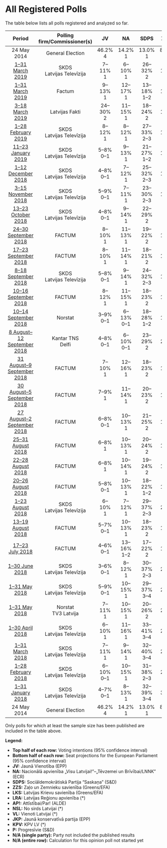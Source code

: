 # All Registered Polls

The table below lists all polls registered and analyzed so far.

| Period     | Polling firm/Commissioner(s) | JV | NA | SDPS | ZZS | LKS | LRA | AP! | NSL | VL | JKP | KPV | P |
|:----------:|:----------------------------:|:--:|:--:|:--:|:--:|:--:|:--:|:--:|:--:|:--:|:--:|:--:|:--:|
| 24 May 2014 | General Election | 46.2% <br> 4 | 14.2% <br> 1 | 13.0% <br> 1 | 8.3% <br> 1 | 6.4% <br> 1 | 2.5% <br> 0 | 2.1% <br> 0 | 0.0% <br> 0 | 0.0% <br> 0 | 0.0% <br> 0 | 0.0% <br> 0 | 0.0% <br> 0 |
| [1–31 March 2019](2019-03-31-SKDS.html) | SKDS <br> Latvijas Televīzija | 7–11% <br> 1 | 6–10% <br> 1 | 26–32% <br> 2 | 11–15% <br> 1 | 2–4% <br> 0 | 4–7% <br> 0–1 | 8–12% <br> 1 | N/A <br> N/A | N/A <br> N/A | 11–15% <br> 1 | 5–9% <br> 0–1 | 3–6% <br> 0 |
| [1–31 March 2019](2019-03-31-Factum.html) | Factum | 9–13% <br> 1 | 12–17% <br> 1 | 13–18% <br> 1–2 | 8–12% <br> 1 | 4–7% <br> 0–1 | 5–8% <br> 0–1 | 9–13% <br> 1 | N/A <br> N/A | N/A <br> N/A | 11–16% <br> 1–2 | 3–6% <br> 0 | 5–8% <br> 0–1 |
| [3–18 March 2019](2019-03-18-LatvijasFakti.html) | Latvijas Fakti | 24–30% <br> 2 | 11–15% <br> 1 | 18–24% <br> 2 | 13–17% <br> 1 | 4–7% <br> 0–1 | 4–7% <br> 0–1 | 8–12% <br> 1 | N/A <br> N/A | N/A <br> N/A | 4–7% <br> 0–1 | N/A <br> N/A | N/A <br> N/A |
| [1–28 February 2019](2019-02-28-SKDS.html) | SKDS <br> Latvijas Televīzija | 8–12% <br> 1 | 8–12% <br> 1 | 27–33% <br> 2–3 | 7–11% <br> 1 | 2–4% <br> 0 | 3–6% <br> 0 | 7–11% <br> 1 | N/A <br> N/A | N/A <br> N/A | 13–18% <br> 1 | 5–8% <br> 0–1 | 3–6% <br> 0 |
| [11–23 January 2019](2019-01-23-SKDS.html) | SKDS <br> Latvijas Televīzija | 5–8% <br> 0–1 | 9–13% <br> 1 | 21–27% <br> 1–2 | 9–13% <br> 1 | N/A <br> N/A | N/A <br> N/A | 7–11% <br> 1 | N/A <br> N/A | N/A <br> N/A | 15–20% <br> 1 | 8–12% <br> 1 | N/A <br> N/A |
| [1–12 December 2018](2018-12-12-SKDS.html) | SKDS <br> Latvijas Televīzija | 4–8% <br> 0–1 | 7–12% <br> 1 | 25–32% <br> 2–3 | 7–12% <br> 1 | 2–5% <br> 0 | 3–6% <br> 0 | 7–11% <br> 1 | N/A <br> N/A | N/A <br> N/A | 10–15% <br> 1 | 12–18% <br> 1 | 2–5% <br> 0 |
| [3–15 November 2018](2018-11-15-SKDS.html) | SKDS <br> Latvijas Televīzija | 5–9% <br> 0–1 | 7–11% <br> 1 | 23–30% <br> 2–3 | 7–12% <br> 1 | 1–4% <br> 0 | 3–6% <br> 0 | 8–13% <br> 1 | N/A <br> N/A | N/A <br> N/A | 12–18% <br> 1 | 12–18% <br> 1 | 2–4% <br> 0 |
| [13–23 October 2018](2018-10-23-SKDS.html) | SKDS <br> Latvijas Televīzija | 4–8% <br> 0–1 | 9–14% <br> 1 | 22–29% <br> 2 | 6–9% <br> 0–1 | 1–3% <br> 0 | 4–8% <br> 0–1 | 10–14% <br> 1 | N/A <br> N/A | N/A <br> N/A | 11–16% <br> 1 | 13–18% <br> 1 | 1–4% <br> 0 |
| [24–30 September 2018](2018-09-30-FACTUM.html) | FACTUM | 8–10% <br> 1 | 11–13% <br> 1 | 19–22% <br> 2 | 10–12% <br> 1 | 1% <br> 0 | 2–4% <br> 0 | 12–14% <br> 1 | N/A <br> N/A | N/A <br> N/A | 14–16% <br> 1 | 11–13% <br> 1 | 2–4% <br> 0 |
| [17–23 September 2018](2018-09-23-FACTUM.html) | FACTUM | 8–10% <br> 1 | 11–14% <br> 1 | 18–21% <br> 2 | 11–14% <br> 1 | 2–3% <br> 0 | 2–4% <br> 0 | 10–12% <br> 1 | N/A <br> N/A | N/A <br> N/A | 15–18% <br> 1 | 10–12% <br> 1 | 2–3% <br> 0 |
| [8–18 September 2018](2018-09-18-SKDS.html) | SKDS <br> Latvijas Televīzija | 5–8% <br> 0–1 | 9–14% <br> 1 | 24–32% <br> 2–3 | 13–18% <br> 1–2 | 2–4% <br> 0 | 2–5% <br> 0 | 6–11% <br> 1 | 1–4% <br> 0 | N/A <br> N/A | 6–11% <br> 1 | 8–13% <br> 1 | 1–3% <br> 0 |
| [10–16 September 2018](2018-09-16-FACTUM.html) | FACTUM | 8–12% <br> 1 | 11–15% <br> 1 | 18–23% <br> 2 | 8–12% <br> 1 | 2–4% <br> 0 | 2–4% <br> 0 | 10–14% <br> 1 | N/A <br> N/A | N/A <br> N/A | 12–16% <br> 1 | 9–13% <br> 1 | 1–3% <br> 0 |
| [10–14 September 2018](2018-09-14-Norstat.html) | Norstat | 3–9% <br> 0–1 | 6–13% <br> 0–1 | 18–28% <br> 1–2 | 11–19% <br> 1–2 | 2–6% <br> 0 | 1–5% <br> 0 | 5–11% <br> 0–1 | N/A <br> N/A | N/A <br> N/A | 7–14% <br> 1 | 10–17% <br> 1 | 1–4% <br> 0 |
| [8 August–12 September 2018](2018-09-12-KantarTNS.html) | Kantar TNS <br> Delfi | 4–8% <br> 0–1 | 6–10% <br> 0–1 | 23–29% <br> 2 | 14–20% <br> 1–2 | 0–2% <br> 0 | 0–2% <br> 0 | 5–9% <br> 0–1 | 0–1% <br> 0 | N/A <br> N/A | 7–12% <br> 1 | 14–19% <br> 1 | 1–2% <br> 0 |
| [31 August–9 September 2018](2018-09-09-FACTUM.html) | FACTUM | 7–10% <br> 1 | 12–16% <br> 1 | 18–23% <br> 2 | 7–10% <br> 1 | 2–4% <br> 0 | 3–5% <br> 0 | 7–10% <br> 1 | N/A <br> N/A | N/A <br> N/A | 13–17% <br> 1 | 11–15% <br> 1 | 1–3% <br> 0 |
| [30 August–5 September 2018](2018-09-05-FACTUM.html) | FACTUM | 7–9% <br> 1 | 11–14% <br> 1 | 20–23% <br> 2 | 8–10% <br> 1 | 1–3% <br> 0 | 3–5% <br> 0 | 8–11% <br> 1 | N/A <br> N/A | N/A <br> N/A | 13–16% <br> 1 | 11–14% <br> 1 | 2–4% <br> 0 |
| [27 August–2 September 2018](2018-09-02-FACTUM.html) | FACTUM | 6–8% <br> 0–1 | 10–13% <br> 1 | 21–25% <br> 2 | 8–10% <br> 1 | 1–3% <br> 0 | 2–4% <br> 0 | 9–12% <br> 1 | N/A <br> N/A | N/A <br> N/A | 13–16% <br> 1 | 10–13% <br> 1 | 2–4% <br> 0 |
| [25–31 August 2018](2018-08-31-FACTUM.html) | FACTUM | 6–8% <br> 1 | 10–13% <br> 1 | 20–24% <br> 2 | 8–11% <br> 1 | 2–4% <br> 0 | 2–4% <br> 0 | 10–13% <br> 1 | N/A <br> N/A | N/A <br> N/A | 13–16% <br> 1 | 11–14% <br> 1 | 2–4% <br> 0 |
| [22–28 August 2018](2018-08-28-FACTUM.html) | FACTUM | 6–8% <br> 1 | 10–14% <br> 1 | 19–24% <br> 2 | 9–12% <br> 1 | 2–4% <br> 0 | 1–3% <br> 0 | 9–12% <br> 1 | N/A <br> N/A | N/A <br> N/A | 11–15% <br> 1 | 13–17% <br> 1 | 2–4% <br> 0 |
| [20–26 August 2018](2018-08-26-FACTUM.html) | FACTUM | 5–8% <br> 0–1 | 10–13% <br> 1 | 18–22% <br> 1–2 | 10–13% <br> 1 | 1–3% <br> 0 | 1–3% <br> 0 | 9–12% <br> 1 | N/A <br> N/A | N/A <br> N/A | 10–13% <br> 1 | 14–18% <br> 1 | 2–4% <br> 0 |
| [1–23 August 2018](2018-08-23-SKDS.html) | SKDS <br> Latvijas Televīzija | 6–10% <br> 1 | 7–12% <br> 1 | 29–37% <br> 2–3 | 15–21% <br> 1–2 | 1–3% <br> 0 | 3–6% <br> 0–1 | 3–7% <br> 0–1 | 2–4% <br> 0 | N/A <br> N/A | 3–6% <br> 0–1 | 9–14% <br> 1 | 1–4% <br> 0 |
| [13–19 August 2018](2018-08-19-FACTUM.html) | FACTUM | 5–7% <br> 0–1 | 10–13% <br> 1 | 18–23% <br> 2 | 10–13% <br> 1 | 3–5% <br> 0 | 3–5% <br> 0 | 8–11% <br> 1 | 1–2% <br> 0 | N/A <br> N/A | 8–11% <br> 1 | 14–18% <br> 1–2 | 2–4% <br> 0 |
| [17–23 July 2018](2018-07-23-FACTUM.html) | FACTUM | 4–6% <br> 0–1 | 13–16% <br> 1–2 | 17–22% <br> 2 | 11–14% <br> 1 | 1–3% <br> 0 | 3–5% <br> 0–1 | 10–13% <br> 1 | 1–2% <br> 0 | N/A <br> N/A | 9–12% <br> 1 | 13–16% <br> 1–2 | 2–4% <br> 0 |
| [1–30 June 2018](2018-06-30-SKDS.html) | SKDS <br> Latvijas Televīzija | 3–6% <br> 0–1 | 8–12% <br> 1 | 30–37% <br> 2–3 | 20–26% <br> 2 | 1–3% <br> 0 | 2–4% <br> 0 | 6–10% <br> 0–1 | 1–4% <br> 0 | N/A <br> N/A | 5–9% <br> 0–1 | 5–9% <br> 0–1 | 1–3% <br> 0 |
| [1–31 May 2018](2018-05-31-SKDS.html) | SKDS <br> Latvijas Televīzija | 5–9% <br> 0–1 | 10–15% <br> 1 | 29–37% <br> 3–4 | 22–29% <br> 2–3 | 1–4% <br> 0 | 2–5% <br> 0 | 4–7% <br> 0–1 | 2–4% <br> 0 | N/A <br> N/A | 3–6% <br> 0–1 | 4–7% <br> 0–1 | 0–2% <br> 0 |
| [1–31 May 2018](2018-05-31-Norstat.html) | Norstat <br> TV3 Latvija | 7–11% <br> 1 | 10–15% <br> 1 | 20–26% <br> 2 | 21–27% <br> 2 | N/A <br> N/A | 3–6% <br> 0 | 6–10% <br> 0–1 | 2–4% <br> 0 | N/A <br> N/A | 7–11% <br> 1 | 4–7% <br> 0–1 | N/A <br> N/A |
| [1–30 April 2018](2018-04-30-SKDS.html) | SKDS <br> Latvijas Televīzija | 6–10% <br> 1 | 11–16% <br> 1 | 33–41% <br> 3–4 | 17–24% <br> 2 | N/A <br> N/A | 3–6% <br> 0–1 | 2–4% <br> 0 | N/A <br> N/A | 2–5% <br> 0 | 4–8% <br> 0–1 | 3–6% <br> 0–1 | N/A <br> N/A |
| [1–31 March 2018](2018-03-31-SKDS.html) | SKDS <br> Latvijas Televīzija | 7–11% <br> 1 | 9–14% <br> 1 | 32–40% <br> 3–4 | 21–28% <br> 2 | 1–3% <br> 0 | 2–5% <br> 0 | 2–5% <br> 0 | 1–3% <br> 0 | 0–2% <br> 0 | 5–9% <br> 0–1 | 2–5% <br> 0 | 0–2% <br> 0 |
| [1–28 February 2018](2018-02-28-SKDS.html) | SKDS <br> Latvijas Televīzija | 6–10% <br> 0–1 | 10–15% <br> 1 | 31–38% <br> 2–3 | 20–27% <br> 1–2 | N/A <br> N/A | 2–5% <br> 0 | N/A <br> N/A | N/A <br> N/A | N/A <br> N/A | 5–9% <br> 0–1 | 2–5% <br> 0 | N/A <br> N/A |
| [1–31 January 2018](2018-01-31-SKDS.html) | SKDS <br> Latvijas Televīzija | 4–7% <br> 0–1 | 8–13% <br> 1 | 32–39% <br> 3–4 | 23–30% <br> 2–3 | N/A <br> N/A | 3–6% <br> 0–1 | 1–4% <br> 0 | 1–3% <br> 0 | N/A <br> N/A | 5–10% <br> 0–1 | 2–5% <br> 0 | N/A <br> N/A |
| 24 May 2014 | General Election | 46.2% <br> 4 | 14.2% <br> 1 | 13.0% <br> 1 | 8.3% <br> 1 | 6.4% <br> 1 | 2.5% <br> 0 | 2.1% <br> 0 | 0.0% <br> 0 | 0.0% <br> 0 | 0.0% <br> 0 | 0.0% <br> 0 | 0.0% <br> 0 |

Only polls for which at least the sample size has been published are included in the table above.

**Legend:**
+ **Top half of each row:** Voting intentions (95% confidence interval)
+ **Bottom half of each row:** Seat projections for the European Parliament (95% confidence interval)
+ **JV:** Jaunā Vienotība (EPP)
+ **NA:** Nacionālā apvienība „Visu Latvijai!”–„Tēvzemei un Brīvībai/LNNK” (ECR)
+ **SDPS:** Sociāldemokrātiskā Partija “Saskaņa” (S&D)
+ **ZZS:** Zaļo un Zemnieku savienība (Greens/EFA)
+ **LKS:** Latvijas Krievu savienība (Greens/EFA)
+ **LRA:** Latvijas Reģionu apvienība (*)
+ **AP!:** Attīstībai/Par! (ALDE)
+ **NSL:** No sirds Latvijai (*)
+ **VL:** Vienoti Latvijai (*)
+ **JKP:** Jaunā konservatīvā partija (EPP)
+ **KPV:** KPV LV (*)
+ **P:** Progresīvie (S&D)
+ **N/A (single party):** Party not included the published results
+ **N/A (entire row):** Calculation for this opinion poll not started yet

